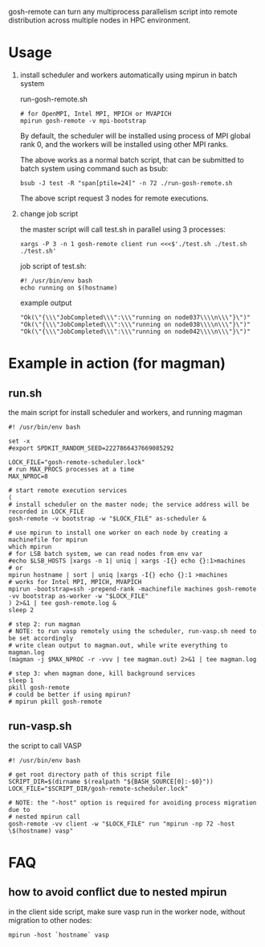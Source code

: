 gosh-remote can turn any multiprocess parallelism script into remote
distribution across multiple nodes in HPC environment.


# Usage

1.  install scheduler and workers automatically using mpirun in batch system
    
    run-gosh-remote.sh
    
        # for OpenMPI, Intel MPI, MPICH or MVAPICH
        mpirun gosh-remote -v mpi-bootstrap
    
    By default, the scheduler will be installed using process of MPI global rank
    0, and the workers will be installed using other MPI ranks.
    
    The above works as a normal batch script, that can be submitted to batch
    system using command such as bsub:
    
        bsub -J test -R "span[ptile=24]" -n 72 ./run-gosh-remote.sh
    
    The above script request 3 nodes for remote executions.

2.  change job script
    
    the master script will call test.sh in parallel using 3 processes:
    
        xargs -P 3 -n 1 gosh-remote client run <<<$'./test.sh ./test.sh ./test.sh'
    
    job script of test.sh:
    
        #! /usr/bin/env bash
        echo running on $(hostname)
    
    example output
    
        "Ok(\"{\\\"JobCompleted\\\":\\\"running on node037\\\\n\\\"}\")"
        "Ok(\"{\\\"JobCompleted\\\":\\\"running on node038\\\\n\\\"}\")"
        "Ok(\"{\\\"JobCompleted\\\":\\\"running on node042\\\\n\\\"}\")"


# Example in action (for magman)


## run.sh

the main script for install scheduler and workers, and running magman

    #! /usr/bin/env bash
    
    set -x
    #export SPDKIT_RANDOM_SEED=2227866437669085292
    
    LOCK_FILE="gosh-remote-scheduler.lock"
    # run MAX_PROCS processes at a time
    MAX_NPROC=8
    
    # start remote execution services
    (
    # install scheduler on the master node; the service address will be recorded in LOCK_FILE
    gosh-remote -v bootstrap -w "$LOCK_FILE" as-scheduler &
    
    # use mpirun to install one worker on each node by creating a machinefile for mpirun
    which mpirun
    # for LSB batch system, we can read nodes from env var
    #echo $LSB_HOSTS |xargs -n 1| uniq | xargs -I{} echo {}:1>machines
    # or
    mpirun hostname | sort | uniq |xargs -I{} echo {}:1 >machines
    # works for Intel MPI, MPICH, MVAPICH
    mpirun -bootstrap=ssh -prepend-rank -machinefile machines gosh-remote -vv bootstrap as-worker -w "$LOCK_FILE"
    ) 2>&1 | tee gosh-remote.log &
    sleep 2
    
    # step 2: run magman
    # NOTE: to run vasp remotely using the scheduler, run-vasp.sh need to be set accordingly
    # write clean output to magman.out, while write everything to magman.log
    (magman -j $MAX_NPROC -r -vvv | tee magman.out) 2>&1 | tee magman.log
    
    # step 3: when magman done, kill background services
    sleep 1
    pkill gosh-remote
    # could be better if using mpirun?
    # mpirun pkill gosh-remote


## run-vasp.sh

the script to call VASP

    #! /usr/bin/env bash
    
    # get root directory path of this script file
    SCRIPT_DIR=$(dirname $(realpath "${BASH_SOURCE[0]:-$0}"))
    LOCK_FILE="$SCRIPT_DIR/gosh-remote-scheduler.lock"
    
    # NOTE: the "-host" option is required for avoiding process migration due to
    # nested mpirun call
    gosh-remote -vv client -w "$LOCK_FILE" run "mpirun -np 72 -host \$(hostname) vasp"


# FAQ


## how to avoid conflict due to nested mpirun

in the client side script, make sure vasp run in the worker node, without
migration to other nodes:

    mpirun -host `hostname` vasp

